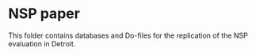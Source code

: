 # NSP paper
This folder contains databases and Do-files for the replication of the NSP evaluation in Detroit.

